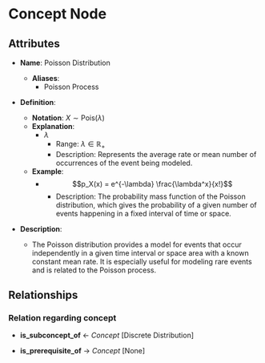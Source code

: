 # Concept Node

## Attributes

- **Name**: Poisson Distribution
  - **Aliases**: 
    - Poisson Process

- **Definition**:
  - **Notation**: $X \sim \text{Pois}(\lambda)$
  - **Explanation**:
    - $\lambda$
      - Range: $\lambda \in \mathbb{R}_{+}$
      - Description: Represents the average rate or mean number of occurrences of the event being modeled.
  - **Example**:
    - $$p_X(x) = e^{-\lambda} \frac{\lambda^x}{x!}$$
      - Description: The probability mass function of the Poisson distribution, which gives the probability of a given number of events happening in a fixed interval of time or space.

- **Description**: 
  - The Poisson distribution provides a model for events that occur independently in a given time interval or space area with a known constant mean rate. It is especially useful for modeling rare events and is related to the Poisson process.

## Relationships

### Relation regarding concept

- **is_subconcept_of** <- *Concept* [Discrete Distribution] 

- **is_prerequisite_of** → *Concept* [None]